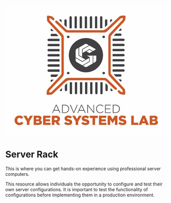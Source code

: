![ACSL Logo](../ACSL_Logo-Full_Color600x488.jpg)

# Server Rack

This is where you can get hands-on experience using professional server computers.

This resource allows individuals the opportunity to configure and test their own server configurations. It is important to test the functionality of configurations before implementing them in a production environment. 